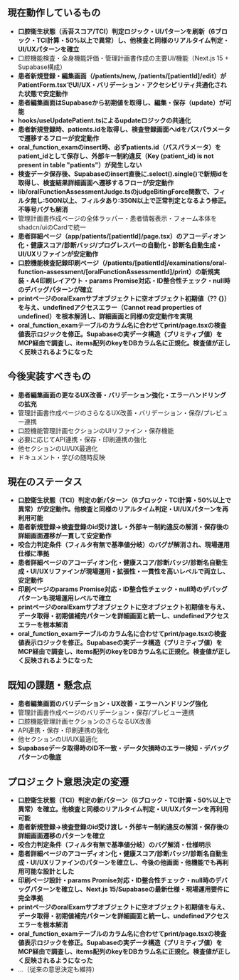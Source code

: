 ## 現在動作しているもの
- **口腔衛生状態（舌苔スコア/TCI）判定ロジック・UIパターンを刷新（6ブロック・TCI計算・50%以上で異常）し、他検査と同様のリアルタイム判定・UI/UXパターンを確立**
- 口腔機能検査・全身機能評価・管理計画書作成の主要UI/機能（Next.js 15 + Supabase構成）
- **患者新規登録・編集画面（/patients/new, /patients/[patientId]/edit）がPatientForm.tsxでUI/UX・バリデーション・アクセシビリティ共通化された状態で安定動作**
- **患者編集画面はSupabaseから初期値を取得し、編集・保存（update）が可能**
- **hooks/useUpdatePatient.tsによるupdateロジックの共通化**
- **患者新規登録時、patients.idを取得し、検査登録画面へidをパスパラメータで遷移するフローが安定動作**
- **oral_function_examのinsert時、必ずpatients.id（パスパラメータ）をpatient_idとして保存し、外部キー制約違反（Key (patient_id) is not present in table "patients"）が発生しない**
- **検査データ保存後、Supabaseのinsert直後に.select().single()で新規idを取得し、検査結果詳細画面へ遷移するフローが安定動作**
- **lib/oralFunctionAssessmentJudge.tsのjudgeBitingForce関数で、フィルタ無し:500N以上、フィルタあり:350N以上で正常判定となるよう修正。不等号バグも解消**
- 管理計画書作成ページの全体ラッパー・患者情報表示・フォーム本体をshadcn/uiのCardで統一
- **患者詳細ページ（app/patients/[patientId]/page.tsx）のアコーディオン化・健康スコア/診断バッジ/プログレスバーの自動化・診断名自動生成・UI/UXリファインが安定動作**
- **口腔機能検査記録印刷ページ（/patients/[patientId]/examinations/oral-function-assessment/[oralFunctionAssessmentId]/print）の新規実装・A4印刷レイアウト・params Promise対応・ID整合性チェック・null時のデバッグパターンが確立**
- **printページのoralExamサブオブジェクトに空オブジェクト初期値（?? {}）を与え、undefinedアクセスエラー（Cannot read properties of undefined）を根本解消し、詳細画面と同様の安定動作を実現**
- **oral_function_examテーブルのカラム名に合わせてprint/page.tsxの検査値表示ロジックを修正。Supabaseの実データ構造（プリミティブ値）をMCP経由で調査し、items配列のkeyをDBカラム名に正規化。検査値が正しく反映されるようになった**

## 今後実装すべきもの
- **患者編集画面の更なるUX改善・バリデーション強化・エラーハンドリングの拡充**
- 管理計画書作成ページのさらなるUX改善・バリデーション・保存/プレビュー連携
- 口腔機能管理計画セクションのUIリファイン・保存機能
- 必要に応じてAPI連携・保存・印刷連携の強化
- 他セクションのUI/UX最適化
- ドキュメント・学びの随時反映

## 現在のステータス
- **口腔衛生状態（TCI）判定の新パターン（6ブロック・TCI計算・50%以上で異常）が安定動作。他検査と同様のリアルタイム判定・UI/UXパターンを再利用可能**
- **患者新規登録→検査登録のid受け渡し・外部キー制約違反の解消・保存後の詳細画面遷移が一貫して安定動作**
- **咬合力判定条件（フィルタ有無で基準値分岐）のバグが解消され、現場運用仕様に準拠**
- **患者詳細ページのアコーディオン化・健康スコア/診断バッジ/診断名自動生成・UI/UXリファインが現場運用・拡張性・一貫性を高いレベルで両立し、安定動作**
- **印刷ページのparams Promise対応・ID整合性チェック・null時のデバッグパターンも現場運用レベルで確立**
- **printページのoralExamサブオブジェクトに空オブジェクト初期値を与え、データ取得・初期値補完パターンを詳細画面と統一し、undefinedアクセスエラーを根本解消**
- **oral_function_examテーブルのカラム名に合わせてprint/page.tsxの検査値表示ロジックを修正。Supabaseの実データ構造（プリミティブ値）をMCP経由で調査し、items配列のkeyをDBカラム名に正規化。検査値が正しく反映されるようになった**

## 既知の課題・懸念点
- **患者編集画面のバリデーション・UX改善・エラーハンドリング強化**
- 管理計画書作成ページのバリデーション・保存/プレビュー連携
- 口腔機能管理計画セクションのさらなるUX改善
- API連携・保存・印刷連携の強化
- 他セクションのUI/UX最適化
- **Supabaseデータ取得時のID不一致・データ欠損時のエラー検知・デバッグパターンの徹底**

## プロジェクト意思決定の変遷
- **口腔衛生状態（TCI）判定の新パターン（6ブロック・TCI計算・50%以上で異常）を確立。他検査と同様のリアルタイム判定・UI/UXパターンを再利用可能**
- **患者新規登録→検査登録のid受け渡し・外部キー制約違反の解消・保存後の詳細画面遷移のパターンを確立**
- **咬合力判定条件（フィルタ有無で基準値分岐）のバグ解消・仕様明示**
- **患者詳細ページのアコーディオン化・健康スコア/診断バッジ/診断名自動生成・UI/UXリファインのパターンを確立し、今後の他画面・他機能でも再利用可能な設計とした**
- **印刷ページ設計・params Promise対応・ID整合性チェック・null時のデバッグパターンを確立し、Next.js 15/Supabaseの最新仕様・現場運用要件に完全準拠**
- **printページのoralExamサブオブジェクトに空オブジェクト初期値を与え、データ取得・初期値補完パターンを詳細画面と統一し、undefinedアクセスエラーを根本解消**
- **oral_function_examテーブルのカラム名に合わせてprint/page.tsxの検査値表示ロジックを修正。Supabaseの実データ構造（プリミティブ値）をMCP経由で調査し、items配列のkeyをDBカラム名に正規化。検査値が正しく反映されるようになった**
- ...（従来の意思決定も維持）
